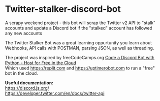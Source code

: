 # Twitter-stalker-discord-bot
A scrapy weekend project - this bot will scrap the Twitter v2 API to "stalk" accounts and update a Discord bot if the "stalked" account has followed any new accounts

The Twitter Stalker Bot was a great learning oppurtunity you learn about Webhooks, API calls with POSTMAN, parsing JSON, as well as threading. 

The project was inspired by freeCodeCamps.org [Code a Discord Bot with Python - Host for Free in the Cloud
](https://www.youtube.com/watch?v=SPTfmiYiuok&ab_channel=freeCodeCamp.org) <br /> 
Which used https://replit.com and https://uptimerobot.com to run a "free" bot in the cloud.

**Useful documentation:**<br /> 
https://discord.js.org/ <br /> 
https://developer.twitter.com/en/docs/twitter-api
